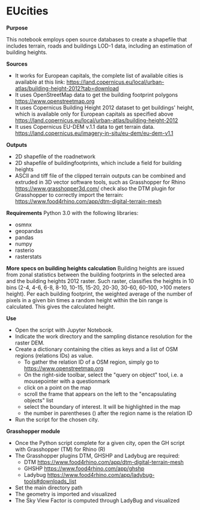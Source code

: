 # EUcities
**Purpose**

This notebook employs open source databases to create a shapefile that includes terrain, roads and buildings LOD-1 data, including an estimation of building heights.

**Sources**
* It works for European capitals, the complete list of available cities is available at this link:
https://land.copernicus.eu/local/urban-atlas/building-height-2012?tab=download
* It uses OpenStreetMap data to get the building footprint polygons https://www.openstreetmap.org
* It uses Copernicus Building Height 2012 dataset to get buildings' height, which is available only for European capitals as specified above https://land.copernicus.eu/local/urban-atlas/building-height-2012
* It uses Copernicus EU-DEM v.1.1 data to get terrain data. https://land.copernicus.eu/imagery-in-situ/eu-dem/eu-dem-v1.1

**Outputs**
* 2D shapefile of the roadnetwork
* 2D shapefile of buildingfootprints, which include a field for building heights
* ASCII and tiff file of the clipped terrain
outputs can be combined and extruded in 3D vector software tools, such as Grasshopper for Rhino https://www.grasshopper3d.com/
check also the DTM plugin for Grasshopper to correctly import the terrain:
https://www.food4rhino.com/app/dtm-digital-terrain-mesh

**Requirements**
Python 3.0 with the following libraries:
* osmnx
* geopandas
* pandas
* numpy
* rasterio
* rasterstats

**More specs on building heights calculation**
Building heights are issued from zonal statistics between the building footprints in the selected area and the building heights 2012 raster. Such raster, classifies the heights in 10 bins (2-4, 4-6, 6-8, 8-10, 10-15, 15-20, 20-30, 30-60, 60-100, >100 meters height). Per each building footprint, the weighted average of the number of pixels in a given bin times a random height within the bin range is calculated. This gives the calculated height.

**Use**
* Open the script with Jupyter Notebook. 
* Indicate the work directory and the sampling distance resolution for the raster DEM.
* Create a dictionary containing the cities as keys and a list of OSM regions (relations IDs) as value. 
    * To gather the relation ID of a OSM region, simply go to https://www.openstreetmap.org
    * On the right-side toolbar, select the "query on object" tool, i.e. a mousepointer with a questionmark
    * click on a point on the map
    * scroll the frame that appears on the left to the "encapsulating objects" list
    * select the boundary of interest. It will be highlighted in the map
    * the number in parentheses () after the region name is the relation ID
* Run the script for the chosen city.

**Grasshopper module**
* Once the Python script complete for a given city, open the GH script with Grasshopper (TM) for Rhino (R)
* The Grasshopper plugins DTM, GHSHP and Ladybug are required:
   * DTM https://www.food4rhino.com/app/dtm-digital-terrain-mesh
   * GHSHP https://www.food4rhino.com/app/ghshp
   * Ladybug https://www.food4rhino.com/app/ladybug-tools#downloads_list
* Set the main directory path
* The geometry is imported and visualized
* The Sky View Factor is computed through LadyBug and visualized
